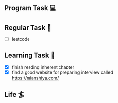 

## Program Task  💻

## Regular Task  🤡
- [ ] leetcode

## Learning Task 🎯
- [x] finish reading inherent chapter
- [x] find a good website for preparing interview called https://mianshiya.com/

## Life 🏄